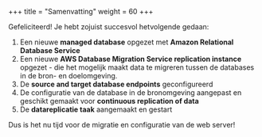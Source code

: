 +++
title = "Samenvatting"
weight = 60
+++

Gefeliciteerd! Je hebt zojuist succesvol hetvolgende gedaan:

1. Een nieuwe **managed database** opgezet met **Amazon Relational Database Service**
2. Een nieuwe **AWS Database Migration Service replication instance** opgezet - die het mogelijk maakt data te migreren tussen de databases in de bron- en doelomgeving.
3. De **source and target database endpoints** geconfigureerd
4. De configuratie van de database in de bronomgeving aangepast en geschikt gemaakt voor **continuous replication of data**
5. De **datareplicatie taak** aangemaakt en gestart

Dus is het nu tijd voor de migratie en configuratie van de web server!
